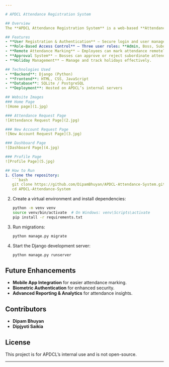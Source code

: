 ```yaml
---

# APDCL Attendance Registration System  

## Overview  
The **APDCL Attendance Registration System** is a web-based **Attendance Management System** developed using **Django** for Assam Power Distribution Company Limited (**APDCL**). This system streamlines attendance tracking for employees, supporting both **on-site and remote attendance marking**.  

## Features  
- **User Registration & Authentication** – Secure login and user management.  
- **Role-Based Access Control** – Three user roles: **Admin, Boss, Subordinate**.  
- **Remote Attendance Marking** – Employees can mark attendance remotely.  
- **Approval System** – Bosses can approve or reject subordinate attendance requests.  
- **Holiday Management** – Manage and track holidays effectively.  

## Technologies Used  
- **Backend**: Django (Python)  
- **Frontend**: HTML, CSS, JavaScript  
- **Database**: SQLite / PostgreSQL  
- **Deployment**: Hosted on APDCL’s internal servers

## Website Images
### Home Page  
![Home page](1.jpg)  

### Attendance Request Page 
![Attendance Request Page](2.jpg)  

### New Account Request Page
![New Account Request Page](3.jpg)

### Dashboard Page
![Dashboard Page](4.jpg)

### Profile Page
![Profile Page](5.jpg)

## How to Run  
1. Clone the repository:  
   ```bash
   git clone https://github.com/DipamBhuyan/APDCL-Attendance-System.git
   cd APDCL-Attendance-System
   ```
2. Create a virtual environment and install dependencies:  
   ```bash
   python -m venv venv
   source venv/bin/activate  # On Windows: venv\Scripts\activate
   pip install -r requirements.txt
   ```
3. Run migrations:  
   ```bash
   python manage.py migrate
   ```
4. Start the Django development server:  
   ```bash
   python manage.py runserver
   ```

## Future Enhancements  
- **Mobile App Integration** for easier attendance marking.  
- **Biometric Authentication** for enhanced security.  
- **Advanced Reporting & Analytics** for attendance insights.  

## Contributors  
- **Dipam Bhuyan**
- **Dipjyoti Saikia**  

## License  
This project is for APDCL’s internal use and is not open-source.  

---
```

